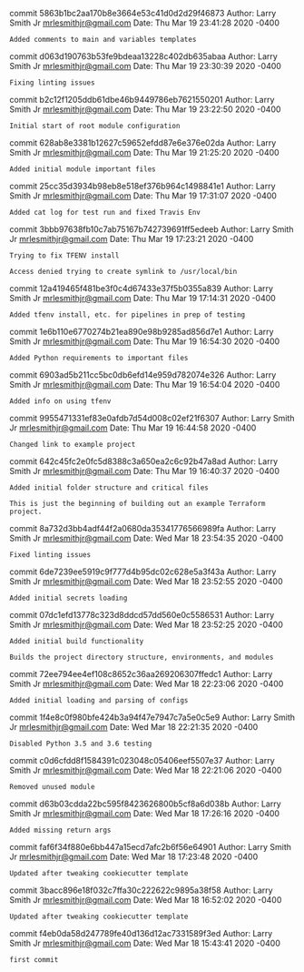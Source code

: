 commit 5863b1bc2aa170b8e3664e53c41d0d2d29f46873
Author: Larry Smith Jr <mrlesmithjr@gmail.com>
Date:   Thu Mar 19 23:41:28 2020 -0400

    Added comments to main and variables templates

commit d063d190763b53fe9bdeaa13228c402db635abaa
Author: Larry Smith Jr <mrlesmithjr@gmail.com>
Date:   Thu Mar 19 23:30:39 2020 -0400

    Fixing linting issues

commit b2c12f1205ddb61dbe46b9449786eb7621550201
Author: Larry Smith Jr <mrlesmithjr@gmail.com>
Date:   Thu Mar 19 23:22:50 2020 -0400

    Initial start of root module configuration

commit 628ab8e3381b12627c59652efdd87e6e376e02da
Author: Larry Smith Jr <mrlesmithjr@gmail.com>
Date:   Thu Mar 19 21:25:20 2020 -0400

    Added initial module important files

commit 25cc35d3934b98eb8e518ef376b964c1498841e1
Author: Larry Smith Jr <mrlesmithjr@gmail.com>
Date:   Thu Mar 19 17:31:07 2020 -0400

    Added cat log for test run and fixed Travis Env

commit 3bbb97638fb10c7ab75167b742739691ff5edeeb
Author: Larry Smith Jr <mrlesmithjr@gmail.com>
Date:   Thu Mar 19 17:23:21 2020 -0400

    Trying to fix TFENV install
    
    Access denied trying to create symlink to /usr/local/bin

commit 12a419465f481be3f0c4d67433e37f5b0355a839
Author: Larry Smith Jr <mrlesmithjr@gmail.com>
Date:   Thu Mar 19 17:14:31 2020 -0400

    Added tfenv install, etc. for pipelines in prep of testing

commit 1e6b110e6770274b21ea890e98b9285ad856d7e1
Author: Larry Smith Jr <mrlesmithjr@gmail.com>
Date:   Thu Mar 19 16:54:30 2020 -0400

    Added Python requirements to important files

commit 6903ad5b211cc5bc0db6efd14e959d782074e326
Author: Larry Smith Jr <mrlesmithjr@gmail.com>
Date:   Thu Mar 19 16:54:04 2020 -0400

    Added info on using tfenv

commit 9955471331ef83e0afdb7d54d008c02ef21f6307
Author: Larry Smith Jr <mrlesmithjr@gmail.com>
Date:   Thu Mar 19 16:44:58 2020 -0400

    Changed link to example project

commit 642c45fc2e0fc5d8388c3a650ea2c6c92b47a8ad
Author: Larry Smith Jr <mrlesmithjr@gmail.com>
Date:   Thu Mar 19 16:40:37 2020 -0400

    Added initial folder structure and critical files
    
    This is just the beginning of building out an example Terraform project.

commit 8a732d3bb4adf44f2a0680da35341776566989fa
Author: Larry Smith Jr <mrlesmithjr@gmail.com>
Date:   Wed Mar 18 23:54:35 2020 -0400

    Fixed linting issues

commit 6de7239ee5919c9f777d4b95dc02c628e5a3f43a
Author: Larry Smith Jr <mrlesmithjr@gmail.com>
Date:   Wed Mar 18 23:52:55 2020 -0400

    Added initial secrets loading

commit 07dc1efd13778c323d8ddcd57dd560e0c5586531
Author: Larry Smith Jr <mrlesmithjr@gmail.com>
Date:   Wed Mar 18 23:52:25 2020 -0400

    Added initial build functionality
    
    Builds the project directory structure, environments, and modules

commit 72ee794ee4ef108c8652c36aa269206307ffedc1
Author: Larry Smith Jr <mrlesmithjr@gmail.com>
Date:   Wed Mar 18 22:23:06 2020 -0400

    Added initial loading and parsing of configs

commit 1f4e8c0f980bfe424b3a94f47e7947c7a5e0c5e9
Author: Larry Smith Jr <mrlesmithjr@gmail.com>
Date:   Wed Mar 18 22:21:35 2020 -0400

    Disabled Python 3.5 and 3.6 testing

commit c0d6cfdd8f1584391c023048c05406eef5507e37
Author: Larry Smith Jr <mrlesmithjr@gmail.com>
Date:   Wed Mar 18 22:21:06 2020 -0400

    Removed unused module

commit d63b03cdda22bc595f8423626800b5cf8a6d038b
Author: Larry Smith Jr <mrlesmithjr@gmail.com>
Date:   Wed Mar 18 17:26:16 2020 -0400

    Added missing return args

commit faf6f34f880e6bb447a15ecd7afc2b6f56e64901
Author: Larry Smith Jr <mrlesmithjr@gmail.com>
Date:   Wed Mar 18 17:23:48 2020 -0400

    Updated after tweaking cookiecutter template

commit 3bacc896e18f032c7ffa30c222622c9895a38f58
Author: Larry Smith Jr <mrlesmithjr@gmail.com>
Date:   Wed Mar 18 16:52:02 2020 -0400

    Updated after tweaking cookiecutter template

commit f4eb0da58d247789fe40d136d12ac7331589f3ed
Author: Larry Smith Jr <mrlesmithjr@gmail.com>
Date:   Wed Mar 18 15:43:41 2020 -0400

    first commit
